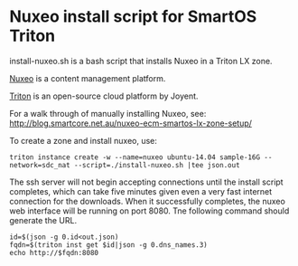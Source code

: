 Nuxeo install script for SmartOS Triton
=================================================

install-nuxeo.sh is a bash script that installs Nuxeo in a Triton LX zone.

[Nuxeo](https://en.wikipedia.org/wiki/Nuxeo) is a content management platform.


[Triton](https://docs.joyent.com/private-cloud) is an open-source cloud platform by Joyent.


For a walk through of manually installing Nuxeo, see:
http://blog.smartcore.net.au/nuxeo-ecm-smartos-lx-zone-setup/

To create a zone and install nuxeo, use:
``` shell
triton instance create -w --name=nuxeo ubuntu-14.04 sample-16G --network=sdc_nat --script=./install-nuxeo.sh |tee json.out
```

The ssh server will not begin accepting connections until the
install script completes, which can take five minutes given even
a very fast internet connection for the downloads.  When it
successfully completes, the nuxeo web interface will be running
on port 8080.  Tne following command should generate the URL.

``` shell
id=$(json -g 0.id<out.json)
fqdn=$(triton inst get $id|json -g 0.dns_names.3)
echo http://$fqdn:8080
```
